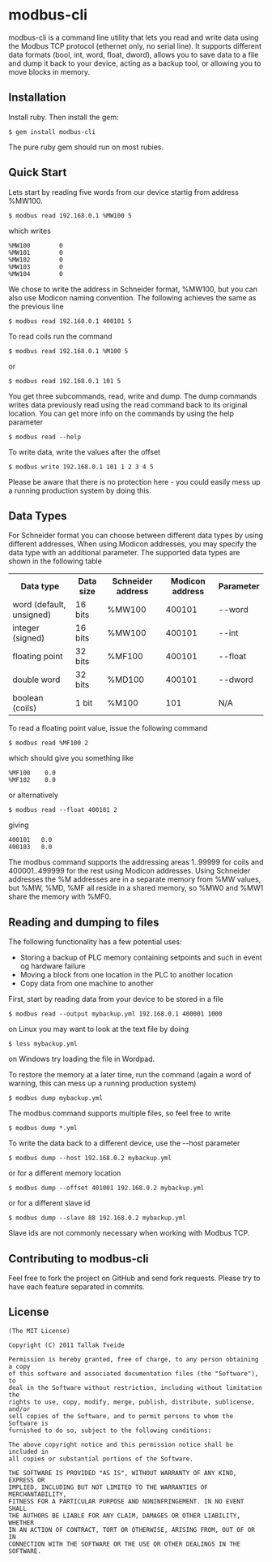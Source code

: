 modbus-cli
==========

modbus-cli is a command line utility that lets you read and write data using
the Modbus TCP protocol (ethernet only, no serial line). It supports different
data formats (bool, int, word, float, dword), allows you to save data to a file
and dump it back to your device, acting as a backup tool, or allowing you to
move blocks in memory.

[Home page]:http://www.github.com/tallakt/momdbus-cli

Installation
------------

Install ruby. Then install the gem:

    $ gem install modbus-cli

The pure ruby gem should run on most rubies.

Quick Start
-----------

Lets start by reading five words from our device startig from address %MW100. 

    $ modbus read 192.168.0.1 %MW100 5

which writes

    %MW100        0
    %MW101        0
    %MW102        0
    %MW103        0
    %MW104        0

We chose to write the address in Schneider format, %MW100, but you can also use Modicon naming convention.
The following achieves the same as the previous line

    $ modbus read 192.168.0.1 400101 5

To read coils run the command

    $ modbus read 192.168.0.1 %M100 5

or 

    $ modbus read 192.168.0.1 101 5

You get three subcommands, read, write and dump. The dump commands writes data previously read
using the read command back to its original location. You can get more info on the commands by 
using the help parameter

    $ modbus read --help
 
To write data, write the values after the offset

    $ modbus write 192.168.0.1 101 1 2 3 4 5

Please be aware that there is no protection here - you could easily mess up a running production
system by doing this.

Data Types
----------

For Schneider format you can choose between different data types by using different addresses, 
When using Modicon addresses, you may specify the data type with an additional parameter.
The supported data types are shown in the following table

<table>
  <tr>
    <th>Data type</th>
    <th>Data size</th>
    <th>Schneider address</th>
    <th>Modicon address</th>
    <th>Parameter</th>
  </tr>
  <tr>
    <td>word (default, unsigned)</td>
    <td>16 bits</td>
    <td>%MW100</td>
    <td>400101</td>
    <td>--word</td>
  </tr>
  <tr>
    <td>integer (signed)</td>
    <td>16 bits</td>
    <td>%MW100</td>
    <td>400101</td>
    <td>--int</td>
  </tr>
  <tr>
    <td>floating point</td>
    <td>32 bits</td>
    <td>%MF100</td>
    <td>400101</td>
    <td>--float</td>
  </tr>
  <tr>
    <td>double word</td>
    <td>32 bits</td>
    <td>%MD100</td>
    <td>400101</td>
    <td>--dword</td>
  </tr>
  <tr>
    <td>boolean (coils)</td>
    <td>1 bit</td>
    <td>%M100</td>
    <td>101</td>
    <td>N/A</td>
  </tr>
</table>

To read a floating point value, issue the following command

    $ modbus read %MF100 2

which should give you something like

    %MF100    0.0
    %MF102    0.0

or alternatively

    $ modbus read --float 400101 2

giving

    400101   0.0
    400103   0.0

The modbus command supports the addressing areas 1..99999 for coils and 400001..499999 for the rest using Modicon addresses. Using Schneider addresses the %M addresses are in a separate memory from %MW values, but %MW, %MD, %MF all reside in a shared memory, so %MW0 and %MW1 share the memory with %MF0.


Reading and dumping to files
----------------------------

The following functionality has a few potential uses:

* Storing a backup of PLC memory containing setpoints and such in event og hardware failure
* Moving a block from one location in the PLC to another location
* Copy data from one machine to another

First, start by reading data from your device to be stored in a file

    $ modbus read --output mybackup.yml 192.168.0.1 400001 1000

on Linux you may want to look at the text file by doing

    $ less mybackup.yml

on Windows try loading the file in Wordpad.

To restore the memory at a later time, run the command (again a word of warning, this can mess
up a running production system)

    $ modbus dump mybackup.yml

The modbus command supports multiple files, so feel free to write

    $ modbus dump *.yml

To write the data back to a different device, use the --host parameter

    $ modbus dump --host 192.168.0.2 mybackup.yml

or for a different memory location

    $ modbus dump --offset 401001 192.168.0.2 mybackup.yml

or for a different slave id

    $ modbus dump --slave 88 192.168.0.2 mybackup.yml

Slave ids are not commonly necessary when working with Modbus TCP.

Contributing to modbus-cli
--------------------------

Feel free to fork the project on GitHub and send fork requests. Please 
try to have each feature separated in commits.



License
-------

    (The MIT License)

    Copyright (C) 2011 Tallak Tveide

    Permission is hereby granted, free of charge, to any person obtaining a copy
    of this software and associated documentation files (the "Software"), to
    deal in the Software without restriction, including without limitation the
    rights to use, copy, modify, merge, publish, distribute, sublicense, and/or
    sell copies of the Software, and to permit persons to whom the Software is
    furnished to do so, subject to the following conditions:

    The above copyright notice and this permission notice shall be included in
    all copies or substantial portions of the Software.

    THE SOFTWARE IS PROVIDED "AS IS", WITHOUT WARRANTY OF ANY KIND, EXPRESS OR
    IMPLIED, INCLUDING BUT NOT LIMITED TO THE WARRANTIES OF MERCHANTABILITY,
    FITNESS FOR A PARTICULAR PURPOSE AND NONINFRINGEMENT. IN NO EVENT SHALL
    THE AUTHORS BE LIABLE FOR ANY CLAIM, DAMAGES OR OTHER LIABILITY, WHETHER
    IN AN ACTION OF CONTRACT, TORT OR OTHERWISE, ARISING FROM, OUT OF OR IN
    CONNECTION WITH THE SOFTWARE OR THE USE OR OTHER DEALINGS IN THE SOFTWARE.





